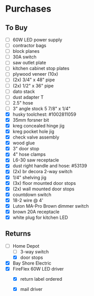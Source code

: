 # Purchases

## To Buy

- [ ] 60W LED power supply
- [ ] contractor bags
- [ ] block planes
- [ ] 30A switch
- [ ] saw outlet plate
- [ ] kitchen cabinet stop plates
- [ ] plywood veneer (10x)
- [ ] (2x) 3/4" x 48" pipe
- [ ] (2x) 1/2" x 36" pipe
- [ ] dato stack
- [ ] dust adapter T
- [ ] 2.5" hose
- [ ] 3" angle stock 5 7/8" x 1/4"
- [x] husky toolchest: #1002811059
- [x] 35mm forsner bit
- [x] kreg concealed hinge jig
- [x] kreg pocket hole jig
- [x] check valve assembly
- [x] wood glue
- [x] 3" door stop
- [x] 4" hose clamps
- [x] L6-30 saw receptacle
- [x] dust right handle and hose: #53139
- [x] (2x) br decora 2-way switch
- [x] 1/4" shelving jig
- [x] (3x) floor mounted door stops
- [x] (2x) wall mounted door stops
- [x] countdown switch
- [x] 18-2 wire @ 4'
- [x] Luton MA-Pro Brown dimmer switch
- [x] brown 20A receptacle
- [x] white plug for kitchen LED

## Returns

- [ ] Home Depot
  - [ ] 3-way switch
  - [x] door stops
- [x] Bay Shore Electric
- [x] FireFlex 60W LED driver
  - [x] return label ordered
  - [x] mail driver



